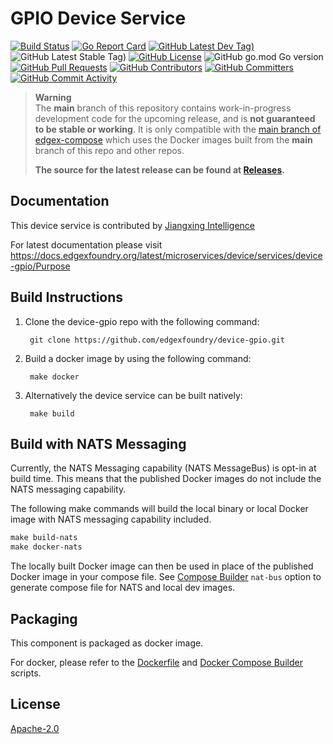 # GPIO Device Service
[![Build Status](https://jenkins.edgexfoundry.org/view/EdgeX%20Foundry%20Project/job/edgexfoundry/job/device-gpio/job/main/badge/icon)](https://jenkins.edgexfoundry.org/view/EdgeX%20Foundry%20Project/job/edgexfoundry/job/device-gpio/job/main/) [![Go Report Card](https://goreportcard.com/badge/github.com/edgexfoundry/device-gpio)](https://goreportcard.com/report/github.com/edgexfoundry/device-gpio) [![GitHub Latest Dev Tag)](https://img.shields.io/github/v/tag/edgexfoundry/device-gpio?include_prereleases&sort=semver&label=latest-dev)](https://github.com/edgexfoundry/device-gpio/tags) ![GitHub Latest Stable Tag)](https://img.shields.io/github/v/tag/edgexfoundry/device-gpio?sort=semver&label=latest-stable) [![GitHub License](https://img.shields.io/github/license/edgexfoundry/device-gpio)](https://choosealicense.com/licenses/apache-2.0/) ![GitHub go.mod Go version](https://img.shields.io/github/go-mod/go-version/edgexfoundry/device-gpio) [![GitHub Pull Requests](https://img.shields.io/github/issues-pr-raw/edgexfoundry/device-gpio)](https://github.com/edgexfoundry/device-gpio/pulls) [![GitHub Contributors](https://img.shields.io/github/contributors/edgexfoundry/device-gpio)](https://github.com/edgexfoundry/device-gpio/contributors) [![GitHub Committers](https://img.shields.io/badge/team-committers-green)](https://github.com/orgs/edgexfoundry/teams/device-gpio-committers/members) [![GitHub Commit Activity](https://img.shields.io/github/commit-activity/m/edgexfoundry/device-gpio)](https://github.com/edgexfoundry/device-gpio/commits)

> **Warning**  
> The **main** branch of this repository contains work-in-progress development code for the upcoming release, and is **not guaranteed to be stable or working**.
> It is only compatible with the [main branch of edgex-compose](https://github.com/edgexfoundry/edgex-compose) which uses the Docker images built from the **main** branch of this repo and other repos.
>
> **The source for the latest release can be found at [Releases](https://github.com/edgexfoundry/device-gpio/releases).**

## Documentation

This device service is contributed by [Jiangxing Intelligence](https://www.jiangxingai.com)

For latest documentation please visit https://docs.edgexfoundry.org/latest/microservices/device/services/device-gpio/Purpose

## Build Instructions

1. Clone the device-gpio repo with the following command:

        git clone https://github.com/edgexfoundry/device-gpio.git

2. Build a docker image by using the following command:

        make docker

3. Alternatively the device service can be built natively:

        make build

## Build with NATS Messaging
Currently, the NATS Messaging capability (NATS MessageBus) is opt-in at build time.
This means that the published Docker images do not include the NATS messaging capability.

The following make commands will build the local binary or local Docker image with NATS messaging
capability included.
```makefile
make build-nats
make docker-nats
```

The locally built Docker image can then be used in place of the published Docker image in your compose file.
See [Compose Builder](https://github.com/edgexfoundry/edgex-compose/tree/main/compose-builder#gen) `nat-bus` option to generate compose file for NATS and local dev images.

## Packaging

This component is packaged as docker image.

For docker, please refer to the [Dockerfile] and [Docker Compose Builder] scripts.

[Dockerfile]: Dockerfile
[Docker Compose Builder]: https://github.com/edgexfoundry/edgex-compose/tree/main/compose-builder

## License
[Apache-2.0](LICENSE)


